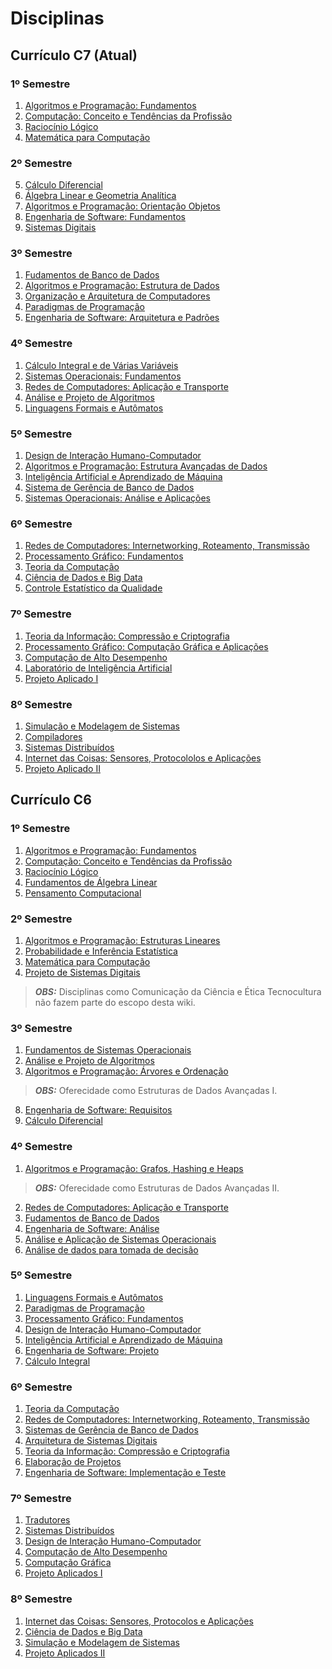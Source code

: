 # Disciplinas

<!--- 
    Minha ideia é relacionar as disciplinas do C6 e C7 nesta página, já que a maioria das cadeiras são as mesmas com nomes diferentes. 
    - Eduardo S.
--->

## Currículo C7 (Atual)
### 1º Semestre
1. [Algoritmos e Programação: Fundamentos]()
2. [Computação: Conceito e Tendências da Profissão]()
3. [Raciocínio Lógico]()
4. [Matemática para Computação]()
### 2º Semestre
5. [Cálculo Diferencial]()
6. [Álgebra Linear e Geometria Analítica]()
7. [Algoritmos e Programação: Orientação Objetos]()
8. [Engenharia de Software: Fundamentos]()
9. [Sistemas Digitais]()
### 3º Semestre
1. [Fudamentos de Banco de Dados]()
2. [Algoritmos e Programação: Estrutura de Dados]()
3. [Organização e Arquitetura de Computadores]()
4. [Paradigmas de Programação]()
5. [Engenharia de Software: Arquitetura e Padrões]()
### 4º Semestre
1. [Cálculo Integral e de Várias Variáveis]()
2. [Sistemas Operacionais: Fundamentos]()
3. [Redes de Computadores: Aplicação e Transporte]()
4. [Análise e Projeto de Algoritmos]()
5. [Linguagens Formais e Autômatos]()
### 5º Semestre
1. [Design de Interação Humano-Computador]()
2. [Algoritmos e Programação: Estrutura Avançadas de Dados]()
3. [Inteligência Artificial e Aprendizado de Máquina]()
4. [Sistema de Gerência de Banco de Dados]()
5. [Sistemas Operacionais: Análise e Aplicações]()
### 6º Semestre
1. [Redes de Computadores: Internetworking, Roteamento, Transmissão]()
2. [Processamento Gráfico: Fundamentos]()
3. [Teoria da Computação]()
4. [Ciência de Dados e Big Data]()
5. [Controle Estatístico da Qualidade]()
### 7º Semestre
1. [Teoria da Informação: Compressão e Criptografia]()
2. [Processamento Gráfico: Computação Gráfica e Aplicações]()
3. [Computação de Alto Desempenho]()
4. [Laboratório de Inteligência Artificial]()
5. [Projeto Aplicado I]()
### 8º Semestre
1. [Simulação e Modelagem de Sistemas]()
2. [Compiladores]()
3. [Sistemas Distribuídos]()
4. [Internet das Coisas: Sensores, Protocololos e Aplicações]()
5. [Projeto Aplicado II]()

## Currículo C6

### 1º Semestre
1. [Algoritmos e Programação: Fundamentos]()
2. [Computação: Conceito e Tendências da Profissão]()
3. [Raciocínio Lógico]()
4. [Fundamentos de Álgebra Linear]()
5. [Pensamento Computacional]()

### 2º Semestre
1. [Algoritmos e Programação: Estruturas Lineares]()
2. [Probabilidade e Inferência Estatística]()
3. [Matemática para Computação]()
4. [Projeto de Sistemas Digitais]()
> **_OBS:_**  Disciplinas como Comunicação da Ciência e Ética Tecnocultura não fazem parte do escopo desta wiki.

### 3º Semestre
1. [Fundamentos de Sistemas Operacionais]()
2. [Análise e Projeto de Algoritmos]()
2. [Algoritmos e Programação: Árvores e Ordenação]()
> **_OBS:_**  Oferecidade como Estruturas de Dados Avançadas I.
8. [Engenharia de Software: Requisitos]()
2. [Cálculo Diferencial]()

### 4º Semestre
1. [Algoritmos e Programação: Grafos, Hashing e Heaps]()
> **_OBS:_**  Oferecidade como Estruturas de Dados Avançadas II.
2. [Redes de Computadores: Aplicação e Transporte]()
3. [Fudamentos de Banco de Dados]()
4. [Engenharia de Software: Análise]()
5. [Análise e Aplicação de Sistemas Operacionais]()
6. [Análise de dados para tomada de decisão]()

### 5º Semestre
1. [Linguagens Formais e Autômatos]()
2. [Paradigmas de Programação]()
3. [Processamento Gráfico: Fundamentos]()
4. [Design de Interação Humano-Computador]()
5. [Inteligência Artificial e Aprendizado de Máquina]()
6. [Engenharia de Software: Projeto]()
7. [Cálculo Integral]()

### 6º Semestre
1. [Teoria da Computação]()
2. [Redes de Computadores: Internetworking, Roteamento, Transmissão]()
3. [Sistemas de Gerência de Banco de Dados]()
4. [Arquitetura de Sistemas Digitais]()
5. [Teoria da Informação: Compressão e Criptografia]()
6. [Elaboração de Projetos]()
7. [Engenharia de Software: Implementação e Teste]()

### 7º Semestre
1. [Tradutores]()
2. [Sistemas Distribuídos]()
3. [Design de Interação Humano-Computador]()
4. [Computação de Alto Desempenho]()
5. [Computação Gráfica]()
6. [Projeto Aplicados I]()

### 8º Semestre
1. [Internet das Coisas: Sensores, Protocolos e Aplicações]()
2. [Ciência de Dados e Big Data]()
3. [Simulação e Modelagem de Sistemas]()
4. [Projeto Aplicados II]()
